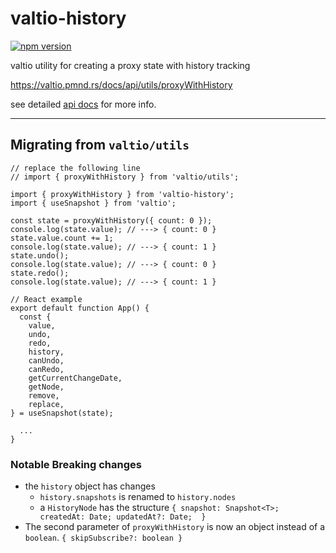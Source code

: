 # valtio-history

[![npm version](https://badge.fury.io/js/valtio-history.svg)](https://badge.fury.io/js/valtio-history)

valtio utility for creating a proxy state with history tracking

https://valtio.pmnd.rs/docs/api/utils/proxyWithHistory

see detailed [api docs](https://github.com/valtiojs/valtio-history/blob/main/packages/history-utility/docs/modules.md) for more info.

---

## Migrating from `valtio/utils`

```tsx
// replace the following line
// import { proxyWithHistory } from 'valtio/utils';

import { proxyWithHistory } from 'valtio-history';
import { useSnapshot } from 'valtio';

const state = proxyWithHistory({ count: 0 });
console.log(state.value); // ---> { count: 0 }
state.value.count += 1;
console.log(state.value); // ---> { count: 1 }
state.undo();
console.log(state.value); // ---> { count: 0 }
state.redo();
console.log(state.value); // ---> { count: 1 }

// React example
export default function App() {
  const {
    value,
    undo,
    redo,
    history,
    canUndo,
    canRedo,
    getCurrentChangeDate,
    getNode,
    remove,
    replace,
} = useSnapshot(state);

  ...
}
```

### Notable Breaking changes

- the `history` object has changes
  - `history.snapshots` is renamed to `history.nodes`
  - a `HistoryNode` has the structure `{ snapshot: Snapshot<T>; createdAt: Date; updatedAt?: Date;  }`
- The second parameter of `proxyWithHistory` is now an object instead of a `boolean`. `{ skipSubscribe?: boolean }`
